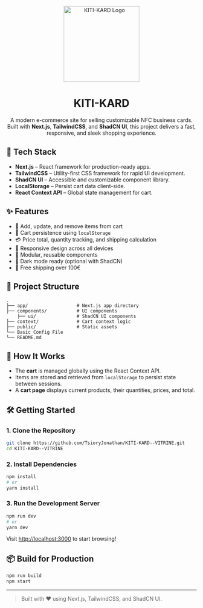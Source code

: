<p align="center">
  <img src="https://iili.io/3QBgaKx.png" alt="KITI-KARD Logo" width="200" />
</p>

<h1 align="center">KITI-KARD</h1>

<p align="center">
  A modern e-commerce site for selling customizable NFC business cards. Built with <strong>Next.js</strong>, <strong>TailwindCSS</strong>, and <strong>ShadCN UI</strong>, this project delivers a fast, responsive, and sleek shopping experience.
</p>





## 🚀 Tech Stack

- **Next.js** – React framework for production-ready apps.
- **TailwindCSS** – Utility-first CSS framework for rapid UI development.
- **ShadCN UI** – Accessible and customizable component library.
- **LocalStorage** – Persist cart data client-side.
- **React Context API** – Global state management for cart.

## ✨ Features

- 🛒 Add, update, and remove items from cart
- 💾 Cart persistence using `localStorage`
- 💳 Price total, quantity tracking, and shipping calculation
- 📱 Responsive design across all devices
- 🧩 Modular, reusable components
- 🌙 Dark mode ready (optional with ShadCN)
- 🚚 Free shipping over 100€

## 📂 Project Structure

```
.
├── app/                  # Next.js app directory
├── components/           # UI components
    ├── ui/               # ShadCN UI components
├── context/              # Cart context logic
├── public/               # Static assets
└── Basic Config File
└── README.md
```

## 🧠 How It Works

- The **cart** is managed globally using the React Context API.
- Items are stored and retrieved from `localStorage` to persist state between sessions.
- A **cart page** displays current products, their quantities, prices, and total.

## 🛠️ Getting Started

### 1. Clone the Repository

```bash
git clone https://github.com/TsioryJonathan/KITI-KARD--VITRINE.git
cd KITI-KARD--VITRINE
```

### 2. Install Dependencies

```bash
npm install
# or
yarn install
```

### 3. Run the Development Server

```bash
npm run dev
# or
yarn dev
```

Visit [http://localhost:3000](http://localhost:3000) to start browsing!

## 📦 Build for Production

```bash
npm run build
npm start
```


---

> Built with ❤️ using Next.js, TailwindCSS, and ShadCN UI.
